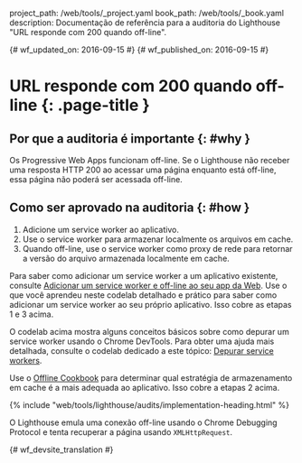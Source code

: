 project_path: /web/tools/_project.yaml
book_path: /web/tools/_book.yaml
description: Documentação de referência para a auditoria do Lighthouse "URL responde com 200 quando off-line".

{# wf_updated_on: 2016-09-15 #}
{# wf_published_on: 2016-09-15 #}

# URL responde com 200 quando off-line {: .page-title }

## Por que a auditoria é importante {: #why }

Os Progressive Web Apps funcionam off-line. Se o Lighthouse não receber uma resposta
HTTP 200 ao acessar uma página enquanto está off-line, essa página não poderá ser acessada
off-line.

## Como ser aprovado na auditoria {: #how }

1. Adicione um service worker ao aplicativo.
2. Use o service worker para armazenar localmente os arquivos em cache.
3. Quando off-line, use o service worker como proxy de rede para retornar a
   versão do arquivo armazenada localmente em cache.

Para saber como adicionar um service worker a um aplicativo existente, consulte [Adicionar um service
worker e off-line ao seu app da
Web](https://codelabs.developers.google.com/codelabs/offline). Use o que você
aprendeu neste codelab detalhado e prático para saber como adicionar um service
worker ao seu próprio aplicativo. Isso cobre as etapas 1 e 3 acima.

O codelab acima mostra alguns conceitos básicos sobre como depurar um service worker
usando o Chrome DevTools. Para obter uma ajuda mais detalhada, consulte o codelab dedicado a
este tópico: [Depurar service
workers](https://codelabs.developers.google.com/codelabs/debugging-service-workers).

Use o [Offline Cookbook](https://jakearchibald.com/2014/offline-cookbook/) para
determinar qual estratégia de armazenamento em cache é a mais adequada ao aplicativo. Isso cobre a etapas 2 acima.

{% include "web/tools/lighthouse/audits/implementation-heading.html" %}

O Lighthouse emula uma conexão off-line usando o Chrome Debugging Protocol
e tenta recuperar a página usando `XMLHttpRequest`.


{# wf_devsite_translation #}
